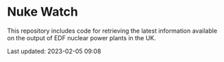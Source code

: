 # Nuke Watch

This repository includes code for retrieving the latest information available on the output of EDF nuclear power plants in the UK.

Last updated: 2023-02-05 09:08